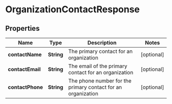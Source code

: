 

# OrganizationContactResponse


## Properties

Name | Type | Description | Notes
------------ | ------------- | ------------- | -------------
**contactName** | **String** | The primary contact for an organization |  [optional]
**contactEmail** | **String** | The email of the primary contact for an organization |  [optional]
**contactPhone** | **String** | The phone number for the primary contact for an organization |  [optional]



